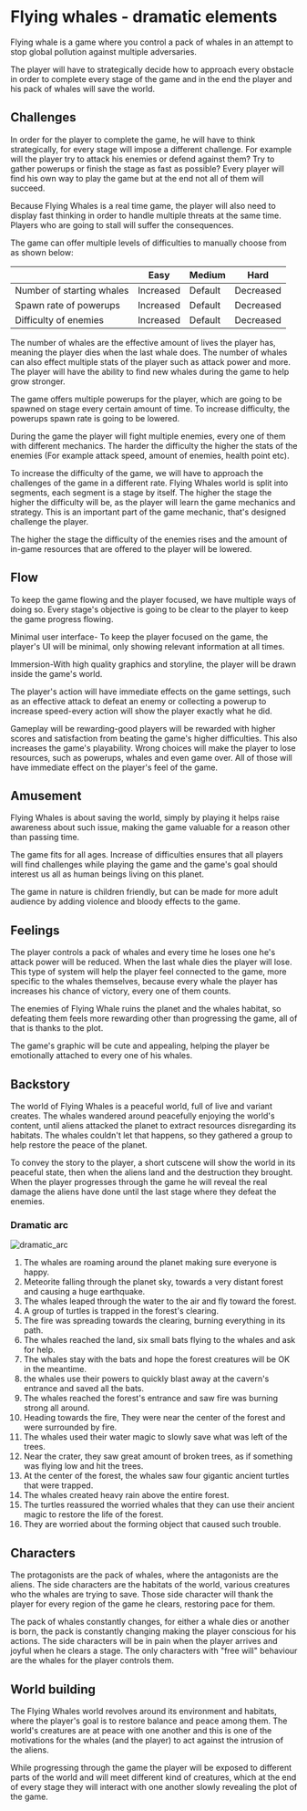 
# Flying whales - dramatic elements

Flying whale is a game where you control a pack of whales in an attempt to stop global pollution against multiple adversaries.

The player will have to strategically decide how to approach every obstacle in order to complete every stage of the game and in the end the player and his pack of whales will save the world.

## Challenges

In order for the player to complete the game, he will have to think strategically, for every stage will impose a different challenge.
For example will the player try to attack his enemies or defend against them? Try to gather powerups or finish the stage as fast as possible?
Every player will find his own way to play the game but at the end not all of them will succeed.

Because Flying Whales is a real time game, the player will also need to display fast thinking in order to handle multiple threats at the same time. Players who are going to stall will suffer the consequences.

The game can offer multiple levels of difficulties to manually choose from as shown below:

|                           | Easy      | Medium  | Hard      |
|---------------------------|-----------|---------|-----------|
| Number of starting whales | Increased | Default | Decreased |
| Spawn rate of powerups    | Increased | Default | Decreased |
| Difficulty of enemies     | Increased | Default | Decreased |

The number of whales are the effective amount of lives the player has, meaning the player dies when the last whale does. The number of whales can also effect multiple stats of the player such as attack power and more. The player will have the ability to find new whales during the game to help grow stronger.

The game offers multiple powerups for the player, which are going to be spawned on stage every certain amount of time. To increase difficulty, the powerups spawn rate is going to be lowered.

During the game the player will fight multiple enemies, every one of them with different mechanics. The harder the difficulty the higher the stats of the enemies (For example attack speed, amount of enemies, health point etc).

To increase the difficulty of the game, we will have to approach the challenges of the game in a different rate. Flying Whales world is split into segments, each segment is a stage by itself. The higher the stage the higher the difficulty will be, as the player will learn the game mechanics and strategy. This is an important part of the game mechanic, that's designed challenge the player.

The higher the stage the difficulty of the enemies rises and the amount of in-game resources that are offered to the player will be lowered.

## Flow

To keep the game flowing and the player focused, we have multiple ways of doing so.
Every stage's objective is going to be clear to the player to keep the game progress flowing.

Minimal user interface- To keep the player focused on the game, the player's UI will be minimal, only showing relevant information at all times.

Immersion-With high quality graphics and storyline, the player will be drawn inside the game's world.

The player's action will have immediate effects on the game settings, such as an effective attack to defeat an enemy or collecting a powerup to increase speed-every action will show the player exactly what he did.

Gameplay will be rewarding-good players will be rewarded with higher scores and satisfaction from beating the game's higher difficulties. This also increases the game's playability.
Wrong choices will make the player to lose resources, such as powerups, whales and even game over. All of those will have immediate effect on the player's feel of the game.

## Amusement

Flying Whales is about saving the world, simply by playing it helps raise awareness about such issue, making the game valuable for a reason other than passing time.

The game fits for all ages. Increase of difficulties ensures that all players will find challenges while playing the game and the game's goal should interest us all as human beings living on this planet.

The game in nature is children friendly, but can be made for more adult audience by adding violence and bloody effects to the game.

## Feelings

The player controls a pack of whales and every time he loses one he's attack power will be reduced. When the last whale dies the player will lose. This type of system will help the player feel connected to the game, more specific to the whales themselves, because every whale the player has increases his chance of victory, every one of them counts.

The enemies of Flying Whale ruins the planet and the whales habitat, so defeating them feels more rewarding other than progressing the game, all of that is thanks to the plot.

The game's graphic will be cute and appealing, helping the player be emotionally attached to every one of his whales.

## Backstory

The world of Flying Whales is a peaceful world, full of live and variant creates. The whales wandered around peacefully enjoying the world's content, until aliens attacked the planet to extract resources disregarding its habitats.
The whales couldn't let that happens, so they gathered a group to help restore the peace of the planet.

To convey the story to the player, a short cutscene will show the world in its peaceful state, then when the aliens land and the destruction they brought.
When the player progresses through the game he will reveal the real damage the aliens have done until the last stage where they defeat the enemies.


### Dramatic arc

![dramatic_arc](images/dramatic_arc.jpg)

1. The whales are roaming around the planet making sure everyone is happy.
2. Meteorite falling through the planet sky, towards a very distant forest and causing a huge earthquake.
3. The whales leaped through the water to the air and fly toward the forest.
4. A group of turtles is trapped in the forest's clearing.
5. The fire was spreading towards the clearing, burning everything in its path.
6. The whales reached the land, six small bats flying to the whales and ask for help.
7. The whales stay with the bats and hope the forest creatures will be OK in the meantime.
8. the whales use their powers to quickly blast away at the cavern's entrance and saved all the bats.
9. The whales reached the forest's entrance and saw fire was burning strong all around.
10. Heading towards the fire, They were near the center of the forest and were surrounded by fire.
11. The whales used their water magic to slowly save what was left of the trees.
12. Near the crater, they saw great amount of broken trees, as if something was flying low and hit the trees.
13. At the center of the forest, the whales saw four gigantic ancient turtles that were trapped.
14. The whales created heavy rain above the entire forest.
15. The turtles reassured the worried whales that they can use their ancient magic to restore the life of the forest.
16. They are worried about the forming object that caused such trouble.

## Characters

The protagonists are the pack of whales, where the antagonists are the aliens. The side characters are the habitats of the world, various creatures who the whales are trying to save.
Those side character will thank the player for every region of the game he clears, restoring pace for them.

The pack of whales constantly changes, for either a whale dies or another is born, the pack is constantly changing making the player conscious for his actions. The side characters will be in pain when the player arrives and joyful when he clears a stage. The only characters with "free will" behaviour are the whales for the player controls them.

## World building

The Flying Whales world revolves around its environment and habitats, where the player's goal is to restore balance and peace among them. The world's creatures are at peace with one another and this is one of the motivations for the whales (and the player) to act against the intrusion of the aliens.

While progressing through the game the player will be exposed to different parts of the world and will meet different kind of creatures, which at the end of every stage they will interact with one another slowly revealing the plot of the game.
